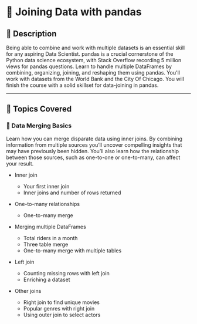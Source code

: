 # 📘 Joining Data with pandas

## 📖 Description

Being able to combine and work with multiple datasets is an essential skill for any aspiring Data Scientist. pandas is a crucial cornerstone of the Python data science ecosystem, with Stack Overflow recording 5 million views for pandas questions. Learn to handle multiple DataFrames by combining, organizing, joining, and reshaping them using pandas. You'll work with datasets from the World Bank and the City Of Chicago. You will finish the course with a solid skillset for data-joining in pandas.

---

## 🧠 Topics Covered

### 📅 Data Merging Basics
Learn how you can merge disparate data using inner joins. By combining information from multiple sources you’ll uncover compelling insights that may have previously been hidden. You’ll also learn how the relationship between those sources, such as one-to-one or one-to-many, can affect your result.

- Inner join
  - Your first inner join
  - Inner joins and number of rows returned

- One-to-many relationships
  - One-to-many merge

- Merging multiple DataFrames  
  - Total riders in a month
  - Three table merge
  - One-to-many merge with multiple tables

- Left join  
  - Counting missing rows with left join
  - Enriching a dataset

- Other joins
  - Right join to find unique movies
  - Popular genres with right join
  - Using outer join to select actors

  
